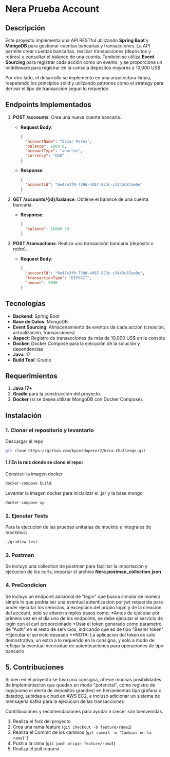 # Nera Prueba Account

## Descripción

Este proyecto implementa una API RESTful utilizando **Spring Boot** y **MongoDB** para gestionar cuentas bancarias y transacciones. La API permite crear cuentas bancarias, realizar transacciones (depósitos y retiros) y consultar el balance de una cuenta. También se utiliza **Event Sourcing** para registrar cada acción como un evento, y se proporciona un middleware para registrar en la consola depósitos mayores a 10,000 US$

Por otro lado, el desarrollo se implemento en una arquitectura limpia, respetando los principios solid y utilizando patrones como el strategy para derivar el tipo de transaccion segun lo requerido

## Endpoints Implementados

1. **POST /accounts**: Crea una nueva cuenta bancaria. 
   - **Request Body**:
     ```json
     {
       "accountName": "Oscar Perez",
       "balance": 1000.0,
       "accountType": "ahorros",
       "currency": "USD"
     }
     ```
   - **Response**:
     ```json
     {
       "accountId": "6e47e3f0-739d-4d87-823c-c3443c87ae0e"
     }
     ```

2. **GET /accounts/{id}/balance**: Obtiene el balance de una cuenta bancaria.
   - **Response**:
     ```json
     {
       "balance": 15000.50
     }
     ```

3. **POST /transactions**: Realiza una transacción bancaria (depósito o retiro).
   - **Request Body**:
     ```json
     {
       "accountId": "6e47e3f0-739d-4d87-823c-c3443c87ae0e",
       "transactionType": "DEPOSIT",
       "amount": 5000
     }
     ```

## Tecnologías

- **Backend**: Spring Boot
- **Base de Datos**: MongoDB
- **Event Sourcing**: Almacenamiento de eventos de cada acción (creación, actualización, transacciones)
- **Aspect**: Registro de transacciones de más de 10,000 US$ en la consola
- **Docker**: Docker Compose para la ejecución de la solución y dependencias
- **Java**: 17
- **Build Tool**: Gradle

## Requerimientos

1. **Java 17+**
2. **Gradle** para la construcción del proyecto.
3. **Docker** (si se desea utilizar MongoDB con Docker Compose).

## Instalación

### 1. Clonar el repositorio y levantarlo
Descargar el repo
```bash
git clone https://github.com/kpinedaperez2/Nera-Challenge.git
```

#### 1.1 En la raiz donde se clono el repo: 

Construir la imagen docker
```bash
docker-compose build
```

Levantar la imagen docker para inicializar el .jar y la base mongo
```bash
docker-compose up 
```

### 2. Ejecutar Tests
Para la ejecucion de las pruebas unitarias de mockito e integrales de mockmvc:
```bash
./gradlew test
```

### 3. Postman
Se incluyo una collection de postman para facilitar la importacion y ejecucion de los curls, importar el archivo **Nera.postman_collection.json**

### 4. PreCondicion
Se incluyo un endpoint adicional de "login" que busca simular de manera simple lo que podria ser una eventual autenticacion por jwt requerida para poder ejecutar los servicios, a excepcion del propio login y de la creacion del account, solo se añaren simples pasos como:
*Antes de ejecutar por primera vez en el dia uno de los endpoints, se debe ejecutar el servicio de login con el curl proporcionado
*Usar el token generado como parametro de "Auth" en el resto de servicios, indicando que es de tipo "Bearer token"
*Ejecutar el servicio deseado
**NOTA: La aplicacion del token es solo demostrativa, un extra a lo requerido en la consigna, y solo a modo de reflejar la eventual necesidad de autenticaciones para operaciones de tipo bancario

<!-- CONTRIBUTING -->
## 5. Contribuciones

Si bien en el proyecto se tuvo una consigna, ofrece muchas posibilidades de implementacion que quedan en modo "potencial", como registro de logs(como el alerta de depositos grandes) en herramientas tipo grafana o datadog, subidas a cloud en AWS EC2, e incluso adicionar un sistema de mensajeria kafka para la ejecucion de las transacciones

Contribuciones y recomendaciones para ayudar a crecer son bienvenidas.

1. Realiza el fork del proyecto
2. Crea una rama feature (`git checkout -b feature/rama1`)
3. Realiza el Commit de los cambios (`git commit -m 'Cambios en la rama1'`)
4. Push a la rama (`git push origin feature/rama1`)
5. Realiza el pull request

